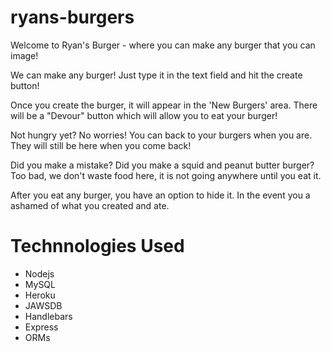 # ryans-burgers
Welcome to Ryan's Burger - where you can make any burger that you can image!

We can make any burger! Just type it in the text field and hit the create button!

Once you create the burger, it will appear in the 'New Burgers' area. There will be a "Devour" button which will allow you to eat your burger!

Not hungry yet? No worries! You can back to your burgers when you are. They will still be here when you come back!

Did you make a mistake? Did you make a squid and peanut butter burger? Too bad, we don't waste food here, it is not going anywhere until you eat it. 

After you eat any burger, you have an option to hide it. In the event you a ashamed of what you created and ate. 



# Technnologies Used
- Nodejs
- MySQL
- Heroku
- JAWSDB
- Handlebars
- Express
- ORMs